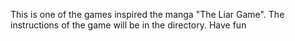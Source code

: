 This is one of the games inspired the manga "The Liar Game". The instructions of the game will be in the directory. 
Have fun

